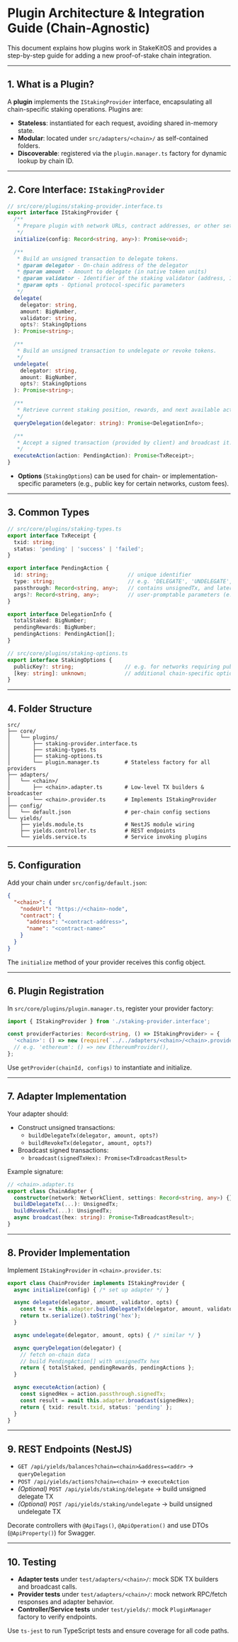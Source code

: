 # Plugin Architecture & Integration Guide (Chain-Agnostic)

This document explains how plugins work in StakeKitOS and provides a step-by-step guide for adding a new proof-of-stake chain integration.

---

## 1. What is a Plugin?
A **plugin** implements the `IStakingProvider` interface, encapsulating all chain-specific staking operations. Plugins are:

- **Stateless**: instantiated for each request, avoiding shared in-memory state.
- **Modular**: located under `src/adapters/<chain>/` as self-contained folders.
- **Discoverable**: registered via the `plugin.manager.ts` factory for dynamic lookup by chain ID.

---

## 2. Core Interface: `IStakingProvider`
```ts
// src/core/plugins/staking-provider.interface.ts
export interface IStakingProvider {
  /**
   * Prepare plugin with network URLs, contract addresses, or other settings.
   */
  initialize(config: Record<string, any>): Promise<void>;

  /**
   * Build an unsigned transaction to delegate tokens.
   * @param delegator - On-chain address of the delegator
   * @param amount - Amount to delegate (in native token units)
   * @param validator - Identifier of the staking validator (address, ID, or contract)
   * @param opts - Optional protocol-specific parameters
   */
  delegate(
    delegator: string,
    amount: BigNumber,
    validator: string,
    opts?: StakingOptions
  ): Promise<string>;

  /**
   * Build an unsigned transaction to undelegate or revoke tokens.
   */
  undelegate(
    delegator: string,
    amount: BigNumber,
    opts?: StakingOptions
  ): Promise<string>;

  /**
   * Retrieve current staking position, rewards, and next available actions.
   */
  queryDelegation(delegator: string): Promise<DelegationInfo>;

  /**
   * Accept a signed transaction (provided by client) and broadcast it.
   */
  executeAction(action: PendingAction): Promise<TxReceipt>;
}
```

- **Options** (`StakingOptions`) can be used for chain- or implementation-specific parameters (e.g., public key for certain networks, custom fees).

---

## 3. Common Types
```ts
// src/core/plugins/staking-types.ts
export interface TxReceipt {
  txid: string;
  status: 'pending' | 'success' | 'failed';
}

export interface PendingAction {
  id: string;                         // unique identifier
  type: string;                       // e.g. 'DELEGATE', 'UNDELEGATE', 'CLAIM_REWARDS'
  passthrough: Record<string, any>;   // contains unsignedTx, and later signedTx
  args?: Record<string, any>;         // user-promptable parameters (e.g. maxAmount)
}

export interface DelegationInfo {
  totalStaked: BigNumber;
  pendingRewards: BigNumber;
  pendingActions: PendingAction[];
}

// src/core/plugins/staking-options.ts
export interface StakingOptions {
  publicKey?: string;                // e.g. for networks requiring public key
  [key: string]: unknown;            // additional chain-specific options
}
```

---

## 4. Folder Structure
```
src/
├── core/
│   └── plugins/
│       ├── staking-provider.interface.ts
│       ├── staking-types.ts
│       ├── staking-options.ts
│       └── plugin.manager.ts        # Stateless factory for all providers
├── adapters/
│   └── <chain>/
│       ├── <chain>.adapter.ts       # Low-level TX builders & broadcaster
│       └── <chain>.provider.ts      # Implements IStakingProvider
├── config/
│   └── default.json                 # per-chain config sections
└── yields/
    ├── yields.module.ts             # NestJS module wiring
    ├── yields.controller.ts         # REST endpoints
    └── yields.service.ts            # Service invoking plugins
```

---

## 5. Configuration
Add your chain under `src/config/default.json`:
```json
{
  "<chain>": {
    "nodeUrl": "https://<chain>-node",
    "contract": {
      "address": "<contract-address>",
      "name": "<contract-name>"
    }
  }
}
```
The `initialize` method of your provider receives this config object.

---

## 6. Plugin Registration
In `src/core/plugins/plugin.manager.ts`, register your provider factory:
```ts
import { IStakingProvider } from './staking-provider.interface';

const providerFactories: Record<string, () => IStakingProvider> = {
  '<chain>': () => new (require(`../../adapters/<chain>/<chain>.provider`).<ChainName>Provider)(),
  // e.g. 'ethereum': () => new EthereumProvider(),
};
```
Use `getProvider(chainId, configs)` to instantiate and initialize.

---

## 7. Adapter Implementation
Your adapter should:

- Construct unsigned transactions:
  - `buildDelegateTx(delegator, amount, opts?)`
  - `buildRevokeTx(delegator, amount, opts?)`
- Broadcast signed transactions:
  - `broadcast(signedTxHex): Promise<TxBroadcastResult>`

Example signature:
```ts
// <chain>.adapter.ts
export class ChainAdapter {
  constructor(network: NetworkClient, settings: Record<string, any>) {}
  buildDelegateTx(...): UnsignedTx;
  buildRevokeTx(...): UnsignedTx;
  async broadcast(hex: string): Promise<TxBroadcastResult>;
}
```

---

## 8. Provider Implementation
Implement `IStakingProvider` in `<chain>.provider.ts`:
```ts
export class ChainProvider implements IStakingProvider {
  async initialize(config) { /* set up adapter */ }

  async delegate(delegator, amount, validator, opts) {
    const tx = this.adapter.buildDelegateTx(delegator, amount, validator, opts);
    return tx.serialize().toString('hex');
  }

  async undelegate(delegator, amount, opts) { /* similar */ }

  async queryDelegation(delegator) {
    // fetch on-chain data
    // build PendingAction[] with unsignedTx hex
    return { totalStaked, pendingRewards, pendingActions };
  }

  async executeAction(action) {
    const signedHex = action.passthrough.signedTx;
    const result = await this.adapter.broadcast(signedHex);
    return { txid: result.txid, status: 'pending' };
  }
}
```

---

## 9. REST Endpoints (NestJS)
- `GET /api/yields/balances?chain=<chain>&address=<addr>` → `queryDelegation`
- `POST /api/yields/actions?chain=<chain>` → `executeAction`
- *(Optional)* `POST /api/yields/staking/delegate` → build unsigned delegate TX
- *(Optional)* `POST /api/yields/staking/undelegate` → build unsigned undelegate TX

Decorate controllers with `@ApiTags()`, `@ApiOperation()` and use DTOs (`@ApiProperty()`) for Swagger.

---

## 10. Testing
- **Adapter tests** under `test/adapters/<chain>/`: mock SDK TX builders and broadcast calls.
- **Provider tests** under `test/adapters/<chain>/`: mock network RPC/fetch responses and adapter behavior.
- **Controller/Service tests** under `test/yields/`: mock `PluginManager` factory to verify endpoints.

Use `ts-jest` to run TypeScript tests and ensure coverage for all code paths.
